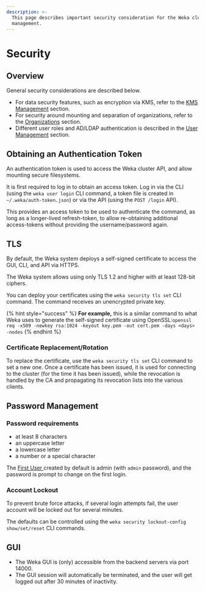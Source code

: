 ```yaml
---
description: >-
  This page describes important security consideration for the Weka cluster
  management.
---
```


# Security

## Overview

General security considerations are described below.

* For data security features, such as encryption via KMS, refer to the [KMS Management](../../fs/managing-filesystems/kms-management.md) section.
* For security around mounting and separation of organizations, refer to the [Organizations](organizations.md) section.
* Different user roles and AD/LDAP authentication is described in the [User Management](user-management.md) section.

## Obtaining an Authentication Token

An authentication token is used to access the Weka cluster API, and allow mounting secure filesystems.

It is first required to log in to obtain an access token. Log in via the CLI \(using the `weka user login` CLI command, a token file is created in `~/.weka/auth-token.json`\) or via the API \(using the `POST /login` API\).

This provides an access token to be used to authenticate the command, as long as a longer-lived refresh-token, to allow re-obtaining additional access-tokens without providing the username/password again.

## TLS

By default, the Weka system deploys a self-signed certificate to access the GUI, CLI, and API via HTTPS.

The Weka system allows using only TLS 1.2 and higher with at least 128-bit ciphers.

You can deploy your certificates using the `weka security tls set` CLI command. The command receives an unencrypted private key.

{% hint style="success" %}
**For example,** this is a similar command to what Weka uses to generate the self-signed certificate using  OpenSSL:`openssl req -x509 -newkey rsa:1024 -keyout key.pem -out cert.pem -days <days> -nodes`
{% endhint %}

### Certificate Replacement/Rotation

To replace the certificate, use the `weka security tls set` CLI command to set a new one. Once a certificate has been issued, it is used for connecting to the cluster \(for the time it has been issued\), while the revocation is handled by the CA and propagating its revocation lists into the various clients.

## Password Management

### Password requirements

* at least 8 characters
* an uppercase letter
* a lowercase letter
* a number or a special character

The [First User ](user-management.md#first-user-cluster-admin)created by default is admin \(with `admin` password\), and the password is prompt to change on the first login.

### Account Lockout

To prevent brute force attacks, if several login attempts fail, the user account will be locked out for several minutes.

The defaults can be controlled using the `weka security lockout-config show/set/reset` CLI commands. 

## GUI

* The Weka GUI is \(only\) accessible from the backend servers via port 14000.
* The GUI session will automatically be terminated, and the user will get logged out after 30 minutes of inactivity.

